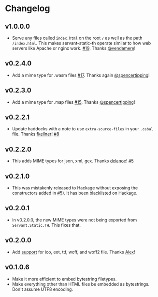 # Changelog

## v1.0.0.0

-   Serve any files called `index.html` on the root `/` as well as the path
    `/index.html`. This makes servant-static-th operate similar to how web
    servers like Apache or nginx work.
    [#19](https://github.com/cdepillabout/servant-static-th/pull/19).
    Thanks [@vendamere](https://github.com/vendamere)!

## v0.2.4.0

-   Add a mime type for .wasm files
    [#17](https://github.com/cdepillabout/servant-static-th/pull/17).
    Thanks again [@spencertipping](https://github.com/spencertipping)!

## v0.2.3.0

-   Add a mime type for .map files
    [#15](https://github.com/cdepillabout/servant-static-th/pull/15). Thanks
    [@spencertipping](https://github.com/spencertipping)!

## v0.2.2.1

-   Update haddocks with a note to use `extra-source-files` in your `.cabal`
    file.  Thanks [fkellner](https://github.com/fkellner)! [#8](https://github.com/cdepillabout/servant-static-th/pull/8)

## v0.2.2.0

-   This adds MIME types for json, xml, gex.  Thanks [delanoe](https://github.com/delanoe)!  [#5](https://github.com/cdepillabout/servant-static-th/pull/5)

## v0.2.1.0

-   This was mistakenly released to Hackage without exposing the constructors added in [#5](https://github.com/cdepillabout/servant-static-th/pull/5)).  It has been blacklisted on Hackage.

## v0.2.0.1

-   In v0.2.0.0, the new MIME types were not being exported from `Servant.Static.TH`.  This fixes that.

## v0.2.0.0

-   Add
    [support](https://github.com/cdepillabout/servant-static-th/pull/4#pullrequestreview-102307694)
    for ico, eot, ttf, woff, and woff2 file.  Thanks [Alex](https://github.com/delanoe)!

## v0.1.0.6

-   Make it more efficient to embed bytestring filetypes.
-   Make everything other than HTML files be embedded as bytestrings.  Don't
    assume UTF8 encoding.
